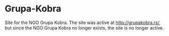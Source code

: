 # Grupa-Kobra

Site for the NGO Grupa Kobra. The site was active at http://grupakobra.rs/, but since the NGO Grupa Kobra no longer exists, the site is no longer active.
